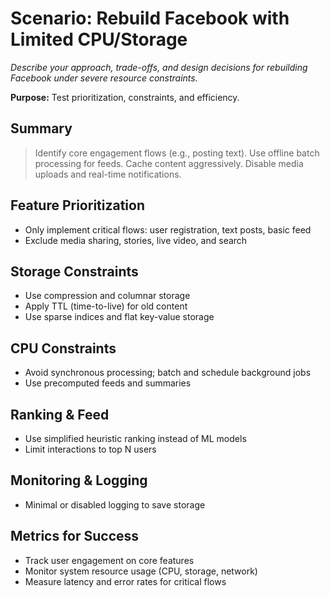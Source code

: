 # Scenario: Rebuild Facebook with Limited CPU/Storage

_Describe your approach, trade-offs, and design decisions for rebuilding Facebook under severe resource constraints._

**Purpose:** Test prioritization, constraints, and efficiency.

## Summary
> Identify core engagement flows (e.g., posting text). Use offline batch processing for feeds. Cache content aggressively. Disable media uploads and real-time notifications.


## Feature Prioritization
- Only implement critical flows: user registration, text posts, basic feed
- Exclude media sharing, stories, live video, and search


## Storage Constraints
- Use compression and columnar storage
- Apply TTL (time-to-live) for old content
- Use sparse indices and flat key-value storage


## CPU Constraints
- Avoid synchronous processing; batch and schedule background jobs
- Use precomputed feeds and summaries


## Ranking & Feed
- Use simplified heuristic ranking instead of ML models
- Limit interactions to top N users


## Monitoring & Logging
- Minimal or disabled logging to save storage


## Metrics for Success
- Track user engagement on core features
- Monitor system resource usage (CPU, storage, network)
- Measure latency and error rates for critical flows

